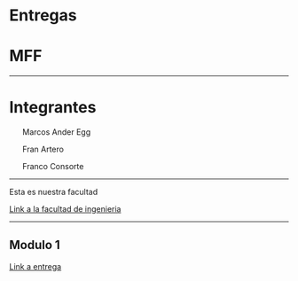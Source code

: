 # Entregas
<html>

<head>
  
<h1>
MFF
  
</h1>
  
<hr>
  
</head>

<body>
  
<h1>
Integrantes
</h1>

<ul> Marcos Ander Egg </ul> <p>
<ul> Fran Artero </ul> <p>
<ul> Franco Consorte </ul> <p>
<hr>

  Esta es nuestra facultad <p>
<a href="http://fing.uncu.edu.ar"> Link a la facultad de ingenieria </a>
<hr>
  
  <h2>
  Modulo 1
  </h2>  
  
  <a href="https://franciscoartero.github.io/Entregas/"> Link a entrega </a>
 
  
</body>

</html>
